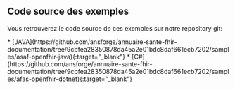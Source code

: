 ## Code source des exemples

Vous retrouverez le code source de ces exemples sur notre repository git:

<div class="wysiwyg" markdown="1">
* [JAVA](https://github.com/ansforge/annuaire-sante-fhir-documentation/tree/9cbfea28350878da45a2e01bdc8daf661ecb7202/samples/asaf-openfhir-java){:target="_blank"}
* [C#](https://github.com/ansforge/annuaire-sante-fhir-documentation/tree/9cbfea28350878da45a2e01bdc8daf661ecb7202/samples/afas-openfhir-dotnet){:target="_blank"}
</div>
